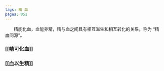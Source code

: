 ```yaml
---
tags: 精 血
pages: 051
---
```

&emsp;&emsp;精能化血，血能养精，精与血之间具有相互滋生和相互转化的关系，称为 “精血同源”。

### [[精可化血]]
### [[血以生精]]